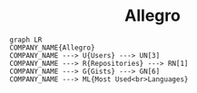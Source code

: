 <h1 align="center">Allegro</h1>

```mermaid
graph LR
COMPANY_NAME{Allegro}
COMPANY_NAME ---> U{Users} ---> UN[3]
COMPANY_NAME ---> R{Repositories} ---> RN[1]
COMPANY_NAME ---> G{Gists} ---> GN[6]
COMPANY_NAME ---> ML{Most Used<br>Languages}
```
